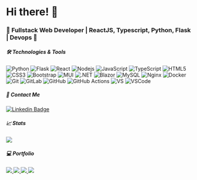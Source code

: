 <h1>Hi there! 👋</h1>
<h3>🚀 Fullstack Web Developer | ReactJS, Typescript, Python, Flask | Devops 🚀</h3>

<h5>🛠 Technologies & Tools</h5>

![Python](https://img.shields.io/badge/-Python-3776AB?style=flat-square&logo=Python&logoColor=white)
![Flask](https://img.shields.io/badge/-Flask-black?style=flat-square&logo=Flask&logoColor=white)
![React](https://img.shields.io/badge/-React-222222?style=flat-square&logo=react&logoColor=61DAFB)
![Nodejs](https://img.shields.io/badge/-Nodejs-339933?style=flat-square&logo=Node.js&logoColor=white)
![JavaScript](https://img.shields.io/badge/-JavaScript-black?style=flat-square&logo=javascript)
![TypeScript](https://img.shields.io/badge/-TypeScript-007ACC?style=flat-square&logo=typescript&logoColor=white)
![HTML5](https://img.shields.io/badge/-HTML5-E34F26?style=flat-square&logo=html5&logoColor=white)
![CSS3](https://img.shields.io/badge/-CSS3-1572B6?style=flat-square&logo=css3)
![Bootstrap](https://img.shields.io/badge/-Bootstrap-563D7C?style=flat-square&logo=bootstrap)
![MUI](https://img.shields.io/badge/-MUI-2496ED?style=flat-square&logo=mui&logoColor=white)
![.NET](https://img.shields.io/badge/-.NET%20Core-512BD4?style=flat-square&logo=.net&logoColor=white)
![Blazor](https://img.shields.io/badge/-Blazor-512BD4?style=flat-square&logo=Blazor&logoColor=white)
![MySQL](https://img.shields.io/badge/-MySQL-4479A1?style=flat-square&logo=MySQL&logoColor=white)
![Nginx](https://img.shields.io/badge/-Nginx-009639?style=flat-square&logo=NGINX&logoColor=white)
![Docker](https://img.shields.io/badge/-Docker-2496ED?style=flat-square&logo=Docker&logoColor=white)
![Git](https://img.shields.io/badge/-Git-F05032?style=flat-square&logo=git&logoColor=white)
![GitLab](https://img.shields.io/badge/-GitLab-FCA121?style=flat-square&logo=gitlab)
![GitHub](https://img.shields.io/badge/-GitHub-181717?style=flat-square&logo=github)
![GitHub Actions](https://img.shields.io/badge/-Actions-2088FF?style=flat-square&logo=Github+Actions&logoColor=white)
![VS](https://img.shields.io/badge/-VS-5C2D91?style=flat-square&logo=visual-studio&logoColor=white)
![VSCode](https://img.shields.io/badge/-VSCode-007ACC?style=flat-square&logo=visual-studio-code&logoColor=white)

<h5>💬 Contact Me </h5>

[![Linkedin Badge](https://img.shields.io/badge/-Aljaz%20Oblonsek%20-blue?style=flat-square&logo=Linkedin&logoColor=white&link=https://www.linkedin.com/in/aljaz-oblonsek)](https://www.linkedin.com/in/aljaz-oblonsek)

<h5>📈 Stats</h5>
<a href="https://github.com/AljazOblonsek">
  <img src="https://github-readme-stats.vercel.app/api/top-langs/?username=AljazOblonsek&layout=compact" />
</a>

<h5>💻 Portfolio</h5>
<a href="https://github.com/AljazOblonsek/BlazorToastify">
  <img src="https://github-readme-stats.vercel.app/api/pin/?username=AljazOblonsek&repo=BlazorToastify" />
</a>
<a href="https://github.com/AljazOblonsek/AuthAPI">
  <img src="https://github-readme-stats.vercel.app/api/pin/?username=AljazOblonsek&repo=AuthAPI" />
</a>
<a href="https://github.com/AljazOblonsek/fivem-custom-chat">
  <img src="https://github-readme-stats.vercel.app/api/pin/?username=AljazOblonsek&repo=fivem-custom-chat" />
</a>
<a href="https://github.com/AljazOblonsek/CommandAPI">
  <img src="https://github-readme-stats.vercel.app/api/pin/?username=AljazOblonsek&repo=CommandAPI" />
</a>
